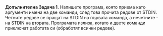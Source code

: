 **Допълнителна Задача 1.** Напишете програма, която приема като аргументи имена на две команди, 
след това прочита редове от STDIN. Четните редове се пращат на STDIN на първата команда, 
а нечетните - на STDIN на втората. Програмата излиза, когато и двете команди приключат работата си (обработят всички редове).
